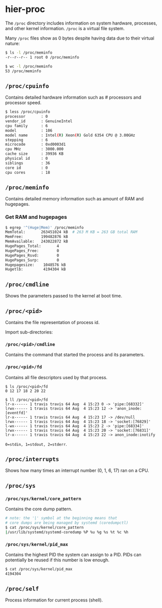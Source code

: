 # hier-proc

The `/proc` directory includes information on system hardware, processes, and other kernel information. `/proc` is a virtual file system.


Many `/proc` files show as 0 bytes despite having data due to their virtual nature:
```bash
$ ls -l /proc/meminfo
-r--r--r-- 1 root 0 /proc/meminfo

$ wc -l /proc/meminfo
53 /proc/meminfo
```

## `/proc/cpuinfo`
Contains detailed hardware information such as # processors and processor speed.

```bash
$ less /proc/cpuinfo
processor       : 0
vendor_id       : GenuineIntel
cpu family      : 6
model           : 106
model name      : Intel(R) Xeon(R) Gold 6354 CPU @ 3.00GHz
stepping        : 6
microcode       : 0xd0003d1
cpu MHz         : 3000.000
cache size      : 39936 KB
physical id     : 0
siblings        : 36
core id         : 0
cpu cores       : 18
```

## `/proc/meminfo`
Contains detailed memory information such as amount of RAM and hugepages.

### Get RAM and hugepages
```bash
$ egrep '^(Huge|Mem)' /proc/meminfo
MemTotal:       263451024 kB  # 263 M KB = 263 GB total RAM
MemFree:        199482876 kB
MemAvailable:   243022872 kB
HugePages_Total:       4
HugePages_Free:        0
HugePages_Rsvd:        0
HugePages_Surp:        0
Hugepagesize:    1048576 kB
Hugetlb:         4194304 kB
```

## `/proc/cmdline`
Shows the parameters passed to the kernel at boot time.

## `/proc/<pid>`
Contains the file representation of process id.

Import sub-directories:

### `/proc/<pid>/cmdline`
Contains the command that started the process and its parameters.

### `/proc/<pid>/fd`
Contains all file descriptors used by that process.
```
$ ls /proc/<pid>/fd
0 12 17 18 2 20 22

$ ll /proc/<pid>/fd
lr-x------ 1 travis travis 64 Aug  4 15:23 0 -> 'pipe:[68332]'
lrwx------ 1 travis travis 64 Aug  4 15:23 12 -> 'anon_inode:[eventfd]'
lr-x------ 1 travis travis 64 Aug  4 15:23 17 -> /dev/null
lrwx------ 1 travis travis 64 Aug  4 15:23 18 -> 'socket:[76829]'
l-wx------ 1 travis travis 64 Aug  4 15:23 2 -> 'pipe:[68334]'
lrwx------ 1 travis travis 64 Aug  4 15:23 20 -> 'socket:[76831]'
lr-x------ 1 travis travis 64 Aug  4 15:23 22 -> anon_inode:inotify
```

`0=stdin, 1=stdout, 2=stderr`.

## `/proc/interrupts`
Shows how many times an interrupt number (0, 1, 6, 17) ran on a CPU.

## `/proc/sys`

### `/proc/sys/kernel/core_pattern`
Contains the core dump pattern.
```bash
# note: the '|' symbol at the beginning means that
# core dumps are being managed by systemd (coredumpctl)
$ cat /proc/sys/kernel/core_pattern
|/usr/lib/systemd/systemd-coredump %P %u %g %s %t %c %h
```

### `/proc/sys/kernel/pid_max`
Contains the highest PID the system can assign to a PID. PIDs can potentially be reused if this number is low enough.
```bash
$ cat /proc/sys/kernel/pid_max
4194304
```

## `/proc/self`
Process information for current process (shell).
